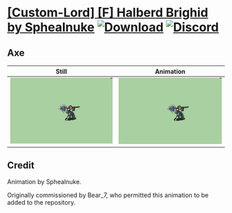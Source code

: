 # [\[Custom-Lord\] \[F\] Halberd Brighid by Sphealnuke](./) [![Download](https://img.shields.io/badge/Download--red?style=social&logo=github)](https://minhaskamal.github.io/DownGit/#/home?url=https://github.com/Klokinator/FE-Repo/tree/main/Battle%20Animations%2FLords%20-%20Vanilla%20and%20Custom%2F%5BCustom-Lord%5D%20%5BF%5D%20Halberd%20Brighid%20by%20Sphealnuke%2F3.%20Axe%20(%2BRanged%20Magic)) [![Discord](https://img.shields.io/badge/Discord--blue?style=social&logo=discord)](https://discord.gg/C7VNGnyTPA)

## Axe

| Still | Animation |
| :---: | :-------: |
| ![Axe still](./Axe_000.png) | ![Axe](./Axe.gif) |

## Credit

Animation by Sphealnuke.

Originally commissioned by Bear_7, who permitted this animation to be added to the repository.
